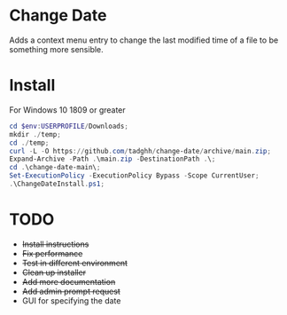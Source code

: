 # Change Date

Adds a context menu entry to change the last modified time of a file to be something more sensible.

# Install

For Windows 10 1809 or greater

```powershell
cd $env:USERPROFILE/Downloads;
mkdir ./temp;
cd ./temp;
curl -L -O https://github.com/tadghh/change-date/archive/main.zip;
Expand-Archive -Path .\main.zip -DestinationPath .\;
cd .\change-date-main\;
Set-ExecutionPolicy -ExecutionPolicy Bypass -Scope CurrentUser;
.\ChangeDateInstall.ps1;

```

# TODO

- ~~Install instructions~~
- ~~Fix performance~~
- ~~Test in different environment~~
- ~~Clean up installer~~
- ~~Add more documentation~~
- ~~Add admin prompt request~~
- GUI for specifying the date
